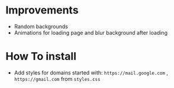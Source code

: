 # Improvements
- Random backgrounds
- Animations for loading page and blur background after loading

# How To install
- Add styles for domains started with: `https://mail.google.com` , `https://gmail.com` from `styles.css`
